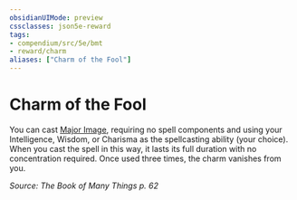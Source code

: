 ```yaml
---
obsidianUIMode: preview
cssclasses: json5e-reward
tags:
- compendium/src/5e/bmt
- reward/charm
aliases: ["Charm of the Fool"]
---
```

# Charm of the Fool

You can cast [Major Image](2-Mechanics/CLI/spells/major-image.md), requiring no spell components and using your Intelligence, Wisdom, or Charisma as the spellcasting ability (your choice). When you cast the spell in this way, it lasts its full duration with no concentration required. Once used three times, the charm vanishes from you.

*Source: The Book of Many Things p. 62*